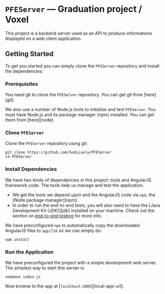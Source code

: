 # `PFEServer` — Graduation project / Voxel

This project is a backend server used as an API to produce informations displayed on a web client application.


## Getting Started

To get you started you can simply clone the `PFEServer` repository and install the dependencies:

### Prerequisites

You need git to clone the `PFEServer` repository. You can get git from [here][git].

We also use a number of Node.js tools to initialize and test `PFEServer`. You must have Node.js
and its package manager (npm) installed. You can get them from [here][node].

### Clone `PFEServer`

Clone the `PFEServer` repository using git:

```
git clone https://github.com/Sodsixela/PFEServer
cd PFEServer
```

### Install Dependencies

We have two kinds of dependencies in this project: tools and AngularJS framework code. The tools
help us manage and test the application.

* We get the tools we depend upon and the AngularJS code via `npm`, the [Node package manager][npm].
* In order to run the end-to-end tests, you will also need to have the
  [Java Development Kit (JDK)][jdk] installed on your machine. Check out the section on
  [end-to-end testing](#e2e-testing) for more info.

We have preconfigured `npm` to automatically copy the downloaded AngularJS files to `app/lib` so we
can simply do:

```
npm install
```

### Run the Application

We have preconfigured the project with a simple development web server. The simplest way to start
this server is:

```
nodemon index.js
```

Now browse to the app at [`localhost:3005`][local-app-url].